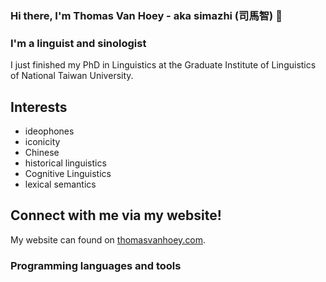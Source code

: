 ### Hi there, I'm Thomas Van Hoey - aka simazhi (司馬智) 👋

### I'm a linguist and sinologist

I just finished my PhD in Linguistics at the Graduate Institute of Linguistics of National Taiwan University.

## Interests
- ideophones
- iconicity
- Chinese
- historical linguistics
- Cognitive Linguistics
- lexical semantics

## Connect with me via my website!

My website can found on [thomasvanhoey.com](https://thomasvanhoey.com).


### Programming languages and tools





<!--
**simazhi/simazhi** is a ✨ _special_ ✨ repository because its `README.md` (this file) appears on your GitHub profile.

Here are some ideas to get you started:

- 🔭 I’m currently working on ...
- 🌱 I’m currently learning ...
- 👯 I’m looking to collaborate on ...
- 🤔 I’m looking for help with ...
- 💬 Ask me about ...
- 📫 How to reach me: ...
- 😄 Pronouns: ...
- ⚡ Fun fact: ...
-->

